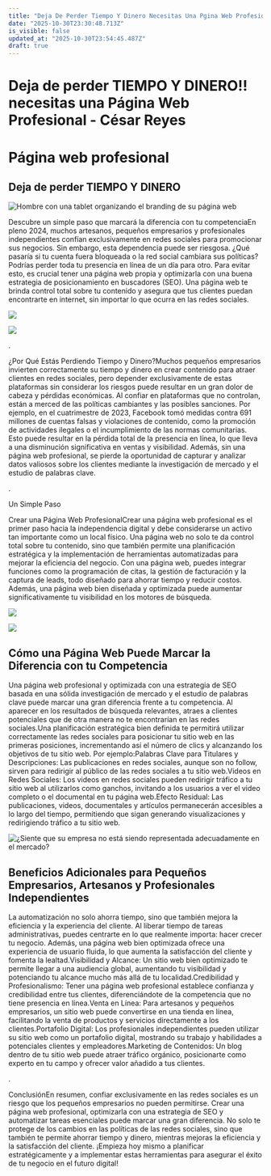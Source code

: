 ```yaml
---
title: "Deja De Perder Tiempo Y Dinero Necesitas Una Pgina Web Profesional"
date: "2025-10-30T23:30:48.713Z"
is_visible: false
updated_at: "2025-10-30T23:54:45.487Z"
draft: true
---
```


# Deja de perder TIEMPO Y DINERO!! necesitas una Página Web Profesional - César Reyes
# Página web profesional
## Deja de perder TIEMPO Y DINERO
![Hombre con una tablet organizando el branding de su página web](https://cesarreyesjaramillo.com/wp-content/uploads/2023/04/portafolio-digital.webp)
Descubre un simple paso que marcará la diferencia con tu competenciaEn pleno 2024, muchos artesanos, pequeños empresarios y profesionales independientes confían exclusivamente en redes sociales para promocionar sus negocios. Sin embargo, esta dependencia puede ser riesgosa. ¿Qué pasaría si tu cuenta fuera bloqueada o la red social cambiara sus políticas? Podrías perder toda tu presencia en línea de un día para otro. Para evitar esto, es crucial tener una página web propia y optimizarla con una buena estrategia de posicionamiento en buscadores (SEO). Una página web te brinda control total sobre tu contenido y asegura que tus clientes puedan encontrarte en internet, sin importar lo que ocurra en las redes sociales.
![](https://cesarreyesjaramillo.com/wp-content/uploads/2023/01/Chatbot-o-bot-whatsapp-business-y-Messenger-celular3-1024x1024.png)
![](https://cesarreyesjaramillo.com/wp-content/uploads/2023/01/frame-about-nikicivi-3.png)
.
¿Por Qué Estás Perdiendo Tiempo y Dinero?Muchos pequeños empresarios invierten correctamente su tiempo y dinero en crear contenido para atraer clientes en redes sociales, pero depender exclusivamente de estas plataformas sin considerar los riesgos puede resultar en un gran dolor de cabeza y pérdidas económicas. Al confiar en plataformas que no controlan, están a merced de las políticas cambiantes y las posibles sanciones. Por ejemplo, en el cuatrimestre de 2023, Facebook tomó medidas contra 691 millones de cuentas falsas y violaciones de contenido, como la promoción de actividades ilegales o el incumplimiento de las normas comunitarias. Esto puede resultar en la pérdida total de la presencia en línea, lo que lleva a una disminución significativa en ventas y visibilidad. Además, sin una página web profesional, se pierde la oportunidad de capturar y analizar datos valiosos sobre los clientes mediante la investigación de mercado y el estudio de palabras clave.
.
Un Simple Paso
Crear una Página Web ProfesionalCrear una página web profesional es el primer paso hacia la independencia digital y debe considerarse un activo tan importante como un local físico. Una página web no solo te da control total sobre tu contenido, sino que también permite una planificación estratégica y la implementación de herramientas automatizadas para mejorar la eficiencia del negocio. Con una página web, puedes integrar funciones como la programación de citas, la gestión de facturación y la captura de leads, todo diseñado para ahorrar tiempo y reducir costos. Además, una página web bien diseñada y optimizada puede aumentar significativamente tu visibilidad en los motores de búsqueda.
![](https://cesarreyesjaramillo.com/wp-content/uploads/2023/01/Chatbot-o-bot-whatsapp-business-y-Messenger-celular3-1024x1024.png)
![](https://cesarreyesjaramillo.com/wp-content/uploads/2023/01/frame-about-nikicivi-3.png)
## Cómo una Página Web Puede Marcar la Diferencia con tu Competencia
Una página web profesional y optimizada con una estrategia de SEO basada en una sólida investigación de mercado y el estudio de palabras clave puede marcar una gran diferencia frente a tu competencia. Al aparecer en los resultados de búsqueda relevantes, atraes a clientes potenciales que de otra manera no te encontrarían en las redes sociales.Una planificación estratégica bien definida te permitirá utilizar correctamente las redes sociales para posicionar tu sitio web en las primeras posiciones, incrementando así el número de clics y alcanzando los objetivos de tu sitio web. Por ejemplo:Palabras Clave para Titulares y Descripciones: Las publicaciones en redes sociales, aunque son no follow, sirven para redirigir al público de las redes sociales a tu sitio web.Videos en Redes Sociales: Los videos en redes sociales pueden redirigir tráfico a tu sitio web al utilizarlos como ganchos, invitando a los usuarios a ver el video completo o el documental en tu página web.Efecto Residual: Las publicaciones, videos, documentales y artículos permanecerán accesibles a lo largo del tiempo, permitiendo que sigan generando visualizaciones y redirigiendo tráfico a tu sitio web.
![¿Siente que su empresa no está siendo representada adecuadamente en el mercado?](https://cesarreyesjaramillo.com/wp-content/uploads/2023/01/¿Frustracion-por-la-falta-de-clientes-992-×-1074-px-7-946x1024.png)
## Beneficios Adicionales para Pequeños Empresarios, Artesanos y Profesionales Independientes
La automatización no solo ahorra tiempo, sino que también mejora la eficiencia y la experiencia del cliente. Al liberar tiempo de tareas administrativas, puedes centrarte en lo que realmente importa: hacer crecer tu negocio. Además, una página web bien optimizada ofrece una experiencia de usuario fluida, lo que aumenta la satisfacción del cliente y fomenta la lealtad.Visibilidad y Alcance: Un sitio web bien optimizado te permite llegar a una audiencia global, aumentando tu visibilidad y potenciando tu alcance mucho más allá de tu localidad.Credibilidad y Profesionalismo: Tener una página web profesional establece confianza y credibilidad entre tus clientes, diferenciándote de la competencia que no tiene presencia en línea.Venta en Línea: Para artesanos y pequeños empresarios, un sitio web puede convertirse en una tienda en línea, facilitando la venta de productos y servicios directamente a los clientes.Portafolio Digital: Los profesionales independientes pueden utilizar su sitio web como un portafolio digital, mostrando su trabajo y habilidades a potenciales clientes y empleadores.Marketing de Contenidos: Un blog dentro de tu sitio web puede atraer tráfico orgánico, posicionarte como experto en tu campo y ofrecer valor añadido a tus clientes.
.
ConclusiónEn resumen, confiar exclusivamente en las redes sociales es un riesgo que los pequeños empresarios no pueden permitirse. Crear una página web profesional, optimizarla con una estrategia de SEO y automatizar tareas esenciales puede marcar una gran diferencia. No solo te protege de los cambios en las políticas de las redes sociales, sino que también te permite ahorrar tiempo y dinero, mientras mejoras la eficiencia y la satisfacción del cliente. ¡Empieza hoy mismo a planificar estratégicamente y a implementar estas herramientas para asegurar el éxito de tu negocio en el futuro digital!